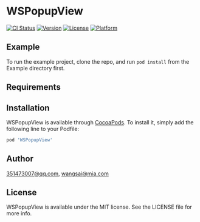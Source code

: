 # WSPopupView

[![CI Status](https://img.shields.io/travis/351473007@qq.com/WSPopupView.svg?style=flat)](https://travis-ci.org/351473007@qq.com/WSPopupView)
[![Version](https://img.shields.io/cocoapods/v/WSPopupView.svg?style=flat)](https://cocoapods.org/pods/WSPopupView)
[![License](https://img.shields.io/cocoapods/l/WSPopupView.svg?style=flat)](https://cocoapods.org/pods/WSPopupView)
[![Platform](https://img.shields.io/cocoapods/p/WSPopupView.svg?style=flat)](https://cocoapods.org/pods/WSPopupView)

## Example

To run the example project, clone the repo, and run `pod install` from the Example directory first.

## Requirements

## Installation

WSPopupView is available through [CocoaPods](https://cocoapods.org). To install
it, simply add the following line to your Podfile:

```ruby
pod 'WSPopupView'
```

## Author

351473007@qq.com, wangsai@mia.com

## License

WSPopupView is available under the MIT license. See the LICENSE file for more info.
